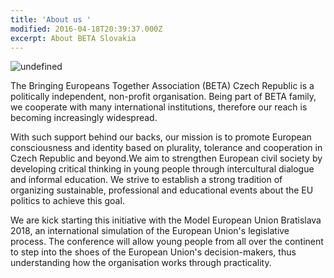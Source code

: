 ```yaml
---
title: 'About us '
modified: 2016-04-18T20:39:37.000Z
excerpt: About BETA Slovakia
---
```

![undefined](/assets/images/ourmission.jpeg)

The Bringing Europeans Together Association (BETA) Czech Republic is a politically independent, non-profit organisation. Being part of BETA family, we cooperate with many international institutions, therefore our reach is becoming increasingly widespread.

With such support behind our backs, our mission is to promote European consciousness and identity based on plurality, tolerance and cooperation in Czech Republic and beyond.We aim to strengthen European civil society by developing critical thinking in young people through intercultural dialogue and informal education. We strive to establish a strong tradition of organizing sustainable, professional and educational events about the EU politics to achieve this goal.

We are kick starting this initiative with the Model European Union Bratislava 2018, an international simulation of the European Union's legislative process. The conference will allow young people from all over the continent to step into the shoes of the European Union's decision-makers, thus understanding how the organisation works through practicality.
